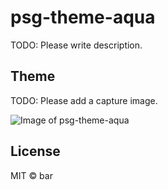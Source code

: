 # psg-theme-aqua

TODO: Please write description.

## Theme

TODO: Please add a capture image.

![Image of psg-theme-aqua](https://octodex.github.com/images/yaktocat.png)

## License

MIT © bar
